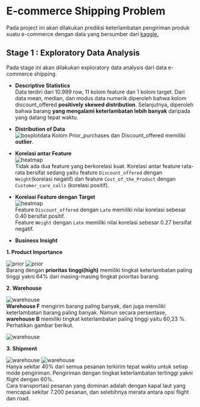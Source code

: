 # E-commerce Shipping Problem
Pada project ini akan dilakukan prediksi keterlambatan pengiriman produk suatu e-commerce dengan data yang bersumber dari [kaggle.](https://www.kaggle.com/code/paulbacher/e-commerce-shipping-data-eda/data)

## Stage 1 : Exploratory Data Analysis
Pada stage ini akan dilakukan exploratory data analysis dari data e-commerce shipping.

- **Descriptive Statistics** \
Data terdiri dari 10.999 row, 11 kolom feature dan 1 kolom target. 
Dari data mean, median, dan modus data numerik diperoleh bahwa kolom discount_offered **positively skewed distribution**. Selanjutnya, diperoleh bahwa barang **yang mengalami keterlambatan lebih banyak** daripada yang datang tepat waktu.  


- **Distribution of Data** \
![boxplotdata](boxplot.jpg)
Kolom Prior_purchases dan Discount_offered memiliki **outlier**. 


- **Korelasi antar Feature** \
![heatmap](heatmap.jpg)\
Tidak ada dua feature yang berkorelasi kuat. Korelasi antar feature rata-rata bersifat sedang yaitu feature `Discount_offered` dengan `Weight`(korelasi negatif) dan feature `Cost_of_the_Product` dengan `Customer_care_calls` (korelasi positif).

- **Korelasi Feature dengan Target**\
![heatmap](heatmap.jpg)\
Feature `Discount_offered` dengan `Late` memiliki nilai korelasi sebesar 0.40 bersifat positif.\
Feature `Weight` dengan `Late` memiliki nilai korelasi sebesar 0.27 bersifat negatif.

- **Business Insight**

**1. Product Importance**

![prior](prioritasproduk.jpg) ![prior](prioritasprodukangka.jpg)\
Barang dengan **prioritas tinggi(high)** memiliki tingkat keterlambatan paling tinggi yakni 64% dari masing-masing tingkat prioritas barang. 

**2. Warehouse**

![warehouse](warehouse.jpg)\
**Warehouse F** mengirim barang paling banyak, dan juga memiliki keterlambatan barang paling banyak. Namun secara persentase, **warehouse B** memiliki tingkat keterlambatan paling tinggi yaitu 60,23 %. Perhatikan gambar berikut.

![warehouse](warehousepercentage.jpg)

**3. Shipment**

![warehouse](shipment.jpg)
![warehouse](shipmentpercentage.jpg)\
Hanya sekitar 40% dari semua pesanan terkirim tepat waktu untuk setiap mode pengiriman. Pengiriman dengan tingkat keterlambatan tertinggi yakni flight dengan 60%.\
Cara transportasi pesanan yang dominan adalah dengan kapal laut yang mencapai sekitar 7.200 pesanan, dan selebihnya merata antara opsi flight dan road.

